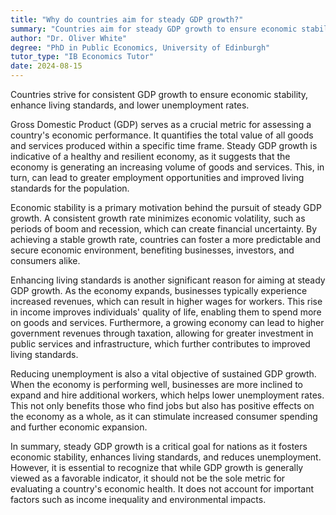```yaml
---
title: "Why do countries aim for steady GDP growth?"
summary: "Countries aim for steady GDP growth to ensure economic stability, improve living standards, and reduce unemployment."
author: "Dr. Oliver White"
degree: "PhD in Public Economics, University of Edinburgh"
tutor_type: "IB Economics Tutor"
date: 2024-08-15
---
```


Countries strive for consistent GDP growth to ensure economic stability, enhance living standards, and lower unemployment rates.

Gross Domestic Product (GDP) serves as a crucial metric for assessing a country's economic performance. It quantifies the total value of all goods and services produced within a specific time frame. Steady GDP growth is indicative of a healthy and resilient economy, as it suggests that the economy is generating an increasing volume of goods and services. This, in turn, can lead to greater employment opportunities and improved living standards for the population.

Economic stability is a primary motivation behind the pursuit of steady GDP growth. A consistent growth rate minimizes economic volatility, such as periods of boom and recession, which can create financial uncertainty. By achieving a stable growth rate, countries can foster a more predictable and secure economic environment, benefiting businesses, investors, and consumers alike.

Enhancing living standards is another significant reason for aiming at steady GDP growth. As the economy expands, businesses typically experience increased revenues, which can result in higher wages for workers. This rise in income improves individuals' quality of life, enabling them to spend more on goods and services. Furthermore, a growing economy can lead to higher government revenues through taxation, allowing for greater investment in public services and infrastructure, which further contributes to improved living standards.

Reducing unemployment is also a vital objective of sustained GDP growth. When the economy is performing well, businesses are more inclined to expand and hire additional workers, which helps lower unemployment rates. This not only benefits those who find jobs but also has positive effects on the economy as a whole, as it can stimulate increased consumer spending and further economic expansion.

In summary, steady GDP growth is a critical goal for nations as it fosters economic stability, enhances living standards, and reduces unemployment. However, it is essential to recognize that while GDP growth is generally viewed as a favorable indicator, it should not be the sole metric for evaluating a country's economic health. It does not account for important factors such as income inequality and environmental impacts.
    